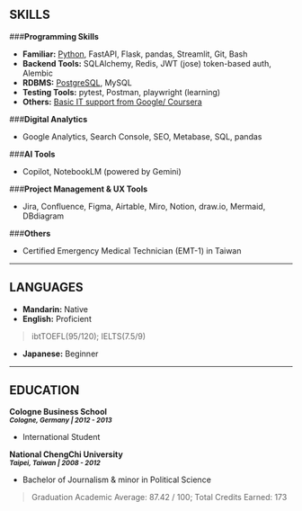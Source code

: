 

## SKILLS 
###**Programming Skills**

- **Familiar:** [Python](https://www.freecodecamp.org/certification/maudes/scientific-computing-with-python-v7), FastAPI, Flask, pandas, Streamlit, Git, Bash
- **Backend Tools:** SQLAlchemy, Redis, JWT (jose) token-based auth, Alembic
- **RDBMS:** [PostgreSQL](https://www.freecodecamp.org/certification/maudes/relational-database-v8), MySQL
- **Testing Tools:** pytest, Postman, playwright (learning)
- **Others:** [Basic IT support from Google/ Coursera ](https://www.coursera.org/account/accomplishments/specialization/certificate/97Y727NB9DJF) 

###**Digital Analytics**

- Google Analytics, Search Console, SEO, Metabase, SQL, pandas  

###**AI Tools**

- Copilot, NotebookLM (powered by Gemini)

###**Project Management & UX Tools**

- Jira, Confluence, Figma, Airtable, Miro, Notion, draw.io, Mermaid, DBdiagram

###**Others**

- Certified Emergency Medical Technician (EMT-1) in Taiwan

---

## LANGUAGES      

- **Mandarin:** Native
- **English:** Proficient         
> ibtTOEFL(95/120); IELTS(7.5/9)
- **Japanese:** Beginner

---

## EDUCATION 

**Cologne Business School**         
<sub> ***Cologne, Germany  |  2012 - 2013*** </sub>   

- International Student

**National ChengChi University**         
<sub> ***Taipei, Taiwan  |  2008 - 2012*** </sub>   

- Bachelor of Journalism & minor in Political Science
> Graduation Academic Average: 87.42 / 100; Total Credits Earned: 173

<br>
